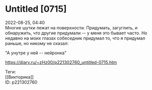 Untitled [0715]
================

   
 2022-08-25, 04:40   
  Многие шутки лежат на поверхности. Придумать, загуглить, и обнаружить, что другие придумали -- у меня это бывает часто. Но недавно на моих глазах собеседник придумал то, что я придумал раньше, но никому не сказал:   
   
 "А унутре у ней -- нейронка"   
    
 <https://diary.ru/~zHz00/p221302760_untitled-0715.htm>   
   
 Теги:   
 [[Викторика]]   
 ID: p221302760
